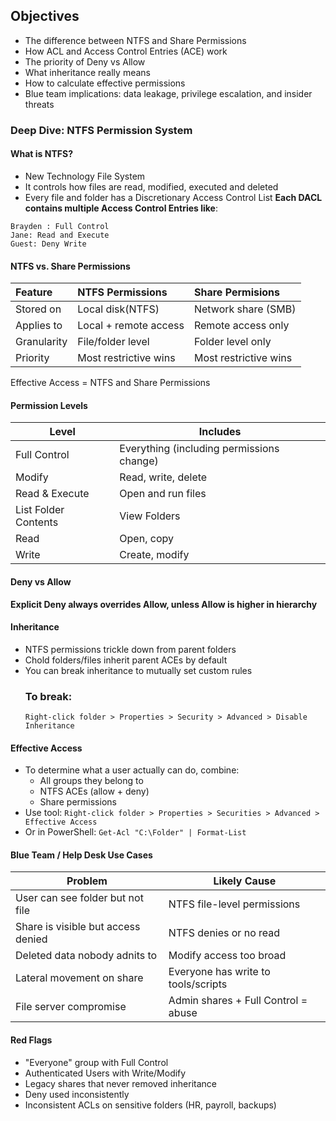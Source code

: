 ## Objectives
- The difference between NTFS and Share Permissions
- How ACL and Access Control Entries (ACE) work
- The priority of Deny vs Allow
- What inheritance really means
- How to calculate effective permissions
- Blue team implications: data leakage, privilege escalation, and insider threats
### Deep Dive: NTFS Permission System
#### What is NTFS?
- New Technology File System
- It controls how files are read, modified, executed and deleted
- Every file and folder has a Discretionary Access Control List
**Each DACL contains multiple Access Control Entries like**:
```
Brayden : Full Control
Jane: Read and Execute
Guest: Deny Write
```
#### NTFS vs. Share Permissions

| Feature     | NTFS Permissions      | Share Permisions      |
| :---------- | :-------------------- | :-------------------- |
| Stored on   | Local disk(NTFS)      | Network share (SMB)   |
| Applies to  | Local + remote access | Remote access only    |
| Granularity | File/folder level     | Folder level only     |
| Priority    | Most restrictive wins | Most restrictive wins |
Effective Access = NTFS and Share Permissions
#### Permission Levels

| Level                | Includes                                  |
| -------------------- | ----------------------------------------- |
| Full Control         | Everything (including permissions change) |
| Modify               | Read, write, delete                       |
| Read & Execute       | Open and run files                        |
| List Folder Contents | View Folders                              |
| Read                 | Open, copy                                |
| Write                | Create, modify                            |
#### Deny vs Allow
**Explicit Deny always overrides Allow, unless Allow is higher in hierarchy**
#### Inheritance
- NTFS permissions trickle down from parent folders
- Chold folders/files inherit parent ACEs by default
- You can break inheritance to mutually set custom rules
	### To break: 
	```Right-click folder > Properties > Security > Advanced > Disable Inheritance```
#### Effective Access
- To determine what a user actually can do, combine:
	- All groups they belong to
	- NTFS ACEs (allow + deny)
	- Share permissions
- Use tool:
	`Right-click folder > Properties > Securities > Advanced > Effective Access`
- Or in PowerShell:
	`Get-Acl "C:\Folder" | Format-List`
#### Blue Team / Help Desk Use Cases

| Problem                            | Likely Cause                        |
| ---------------------------------- | ----------------------------------- |
| User can see folder but not file   | NTFS file-level permissions         |
| Share is visible but access denied | NTFS denies or no read              |
| Deleted data nobody adnits to      | Modify access too broad             |
| Lateral movement on share          | Everyone has write to tools/scripts |
| File server compromise             | Admin shares + Full Control = abuse |
#### Red Flags
- "Everyone" group with Full Control
- Authenticated Users with Write/Modify
- Legacy shares that never removed inheritance
- Deny used inconsistently
- Inconsistent ACLs on sensitive folders (HR, payroll, backups)